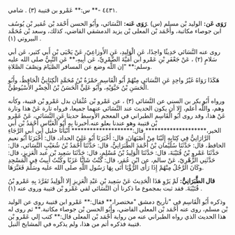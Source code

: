 ٤٤٣١ -** س:** عَمْرو بن قتيبة (٣) . شامي.

**رَوَى عَن:** الوليد بْن مسلم (س) .**رَوَى عَنه:** النَّسَائي، وأَبُو الحسن أَحْمَد بْن عُمَير بْن يُوسُف ابن جوصاء مكاتبة، وأَحْمَد بْن المعلى بْن يزيد الدمشقي القاضي، كذلك، وسعد بْن مُحَمَّد البيروتي (١) .

روى عنه النَّسَائي حَدِيثًا واحِدًا، عَنِ الْوَلِيدِ، عَنِ الأَوزاعِيّ، عَنْ يَحْيَى بْن أَبي كثير، عَن أبي سَلامٍ (٢) ، عَنْ جَعْفَرِ بْنِ عَمْرو ابن أُمَيَّةَ الضَّمْرِيِّ، عَن أَبِيهِ،** عَنِ النَّبِيُّ صلى الله عليه وسلم:** "إن اللَّه وضع عن المسافر الصَّيَامَ ونِصْفَ الصَّلاةِ.

هَكَذَا رَوَاهُ غَيْرُ واحِدٍ عَنِ النَّسَائي مِنْهُمْ أَبُو الْقَاسِمِ حَمْزَةُ بْنُ مُحَمَّدٍ الْكِنَانِيُّ الْحَافِظُ، وأَبُو الْحَسَنِ بْنُ حَيَّوَيْهِ، وأَبُو عَلِيٍّ الْحَسَنُ بْنُ الْخِضْرِ الأَسْيُوطِيُّ.

ورواه أَبُو بكر بن السني عن النَّسَائي (٣) ، عن عَمْرو بْن عُثْمَان بدل عَمْرو بْن قتيبة، وكأنه وهم، واللَّه أعلم، إلا أن يكون الحديث عند النَّسَائي عنهما جميعا، فرواه تارة عَنْ هذا وتارة عَنْ هذا، وقد روى أَبُو الْقَاسِم الطبراني في المعجم الأوسط حديثا عَنِ النَّسَائي، عَنْ عَمْرو بْن قتيبة وهو عندنا بعلو عنه.أخبرنا بِهِ أَبُو الْعَبَّاسِ أَحْمَدُ بْن أَبي الخير،******************** قال:******************** أَنْبَأَنَا خليل ابن أَبي الرَّجَاءِ الرَّارَانِيُّ فِي كِتَابِهِ إِلَيْنَا مِنْ أَصْبَهَانَ، قال: أَخْبَرَنَا أَبُو عَلِيّ الحداد، قال: أَخْبَرَنَا أَبُو نعيم الحافظ، قال: حَدَّثَنَا سُلَيْمان بْنُ أَحْمَدَ الطَّبَرَانِيُّ، قال: حَدَّثَنَا أَحْمَدُ بْنُ شُعَيْبٍ النَّسَائي، قال: حَدَّثَنَا عَمْرو بْنُ قُتَيْبَةَ، قال: حَدَّثَنَا الْوَلِيدُ بْنُ مُسْلِمٍ، قال: حَدَّثَنَا سَعِيد بْن عبد الْعَزِيزِ، قال: حَدَّثَنِي الزُّهْرِيّ، عَنْ سالم، عن ابْن عُمَر، قال: كُنْتُ شَابًّا عَزَبًا وكُنْتُ أَبِيتُ فِي الْمَسْجِدِ وكَانَ الرَّجُلُ مِنْهُمْ إِذَا رَأَى الرُّؤْيَا أَتَى بِهَا رَسُول اللَّهِ صلى الله عليه وسَلَّمَ فَعَبَّرَهَا.

**قال الطَّبَرَانِيُّ:** لَمْ يَرْوِ هَذَا الْحَدِيثَ عَنْ سَعِيد بْنِ عَبْدِ الْعَزِيزِ إِلا الْوَلِيدُ تَفَرَّدَ بِهِ عَمْرو بْنُ قُتَيْبَةَ. فقد ثبت بمجموع ما ذكرنا أن النَّسَائي لقي عَمْرو بْن قتيبة وروى عنه (١) .

وذكره أَبُو الْقَاسِم في "تأريخ دمشق "مختصرا،** فقال:** عَمْرو ابن قتيبة روى عن الوليد بْن مسلم، روى عنه أَحْمَد بْن المعلى القاضي، وأَبُو الحسن بْن جوصاء مكاتبة.** ثم روى له هذا الحديث الذي رواه الطبراني عنه من رواية أَحْمَد بْن المعلى قال:** كتب إلي عَمْرو بْن قتيبة فذكره أتم من هذا، ولم يذكره في المشايخ النبل.